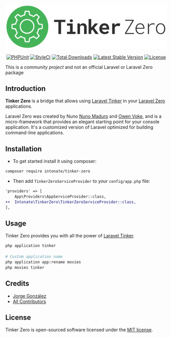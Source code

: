 <p align="center"><img src="/logo.svg" title="Tinker Zero" alt="Logo Tinker Zero"></p>

<p align="center">
  <a href="https://github.com/intonate/tinker-zero/actions/workflows/phpunit.yml?query=workflow:PHPUnit"><img src="https://github.com/intonate/tinker-zero/workflows/PHPUnit/badge.svg" alt="PHPUnit" /></a>
  <a href="https://styleci.io/repos/110322700"><img src="https://github.styleci.io/repos/110322700/shield?style=flat" alt="StyleCI" /></a>
  <a href="https://packagist.org/packages/intonate/tinker-zero"><img src="https://img.shields.io/packagist/dt/intonate/tinker-zero.svg" alt="Total Downloads" /></a>
  <a href="https://packagist.org/packages/intonate/tinker-zero"><img src="https://img.shields.io/packagist/v/intonate/tinker-zero.svg?label=stable" alt="Latest Stable Version" /></a>
  <a href="https://packagist.org/packages/intonate/tinker-zero"><img src="https://img.shields.io/packagist/l/intonate/tinker-zero.svg" alt="License" /></a>
</p>

This is a *community project* and not an official Laravel or Laravel Zero package

## Introduction

**Tinker Zero** is a bridge that allows using [Laravel Tinker](https://github.com/laravel/tinker) in your [Laravel Zero](http://laravel-zero.com) applications.

Laravel Zero was created by Nuno [Nuno Maduro](https://github.com/nunomaduro) and [Owen Voke](https://github.com/owenvoke), and is a micro-framework that provides an elegant starting point for your console application. It's a customized version of Laravel optimized for building command-line applications.

## Installation

* To get started install it using composer:

```sh
composer require intonate/tinker-zero
```

* Then add `TinkerZeroServiceProvider` to your `config/app.php` file:

```diff
'providers' => [
    App\Providers\AppServiceProvider::class,
++  Intonate\TinkerZero\TinkerZeroServiceProvider::class,
],
```

## Usage

Tinker Zero provides you with all the power of [Laravel Tinker](https://github.com/laravel/tinker).

```sh
php application tinker

# Custom application name
php application app:rename movies
php movies tinker
```

## Credits

* [Jorge González](https://github.com/scrubmx)
* [All Contributors](../../contributors)

## License

Tinker Zero is open-sourced software licensed under the [MIT license](LICENSE.md).
